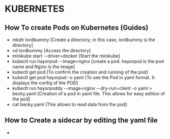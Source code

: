 # KUBERNETES
## How To create Pods on Kubernetes (Guides)
- mkdir lordbummy [Create a directory; in this case, lordbummy is the directory]
- cd lordbummy [Access the directory]
- minikube start --driver=docker [Start the minikube]
- kubectl run hayorpod --image=nginx [create a pod. hayorpod is the pod name and Nginx is the image]
- kubectl get pod [To confirm the creation and running of the pod]
- kubectl get pod hayorpod -o yaml [To see the Pod in yaml format. It displays the config of the POD]
- kubectl run hayorpoddy --image=nginx --dry-run=client -o yaml > becky.yaml [Creation of a pod in yaml file. This allows for easy edition of the pod]
- cat becky.yaml [This allows to read data from the pod]
## How to Create a sidecar by editing the yaml file
-
